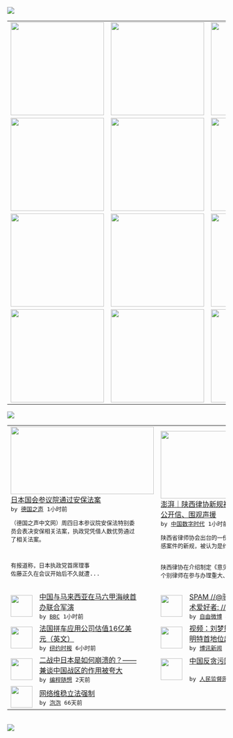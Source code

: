 

<a href="https://github.com/greatfire/z/raw/master/FreeBrowser.apk"><img src="https://raw.githubusercontent.com/greatfire/wiki/master/x/header.png" /></a><table><tr><td width="262" align="center" valign="center"><a href="https://github.com/greatfire/wiki/wiki/nyt" title="纽约时报中文网 国际纵览"><img src="https://raw.githubusercontent.com/greatfire/wiki/master/x/nyt_flag.png" width="215"/></a></td><td width="262" align="center" valign="center"><a href="https://github.com/greatfire/wiki/wiki/dw" title=""><img src="https://raw.githubusercontent.com/greatfire/wiki/master/x/dw_flag.png" width="215"/></a></td><td width="262" align="center" valign="center"><a href="https://github.com/greatfire/wiki/wiki/rmjd" title=""><img src="https://raw.githubusercontent.com/greatfire/wiki/master/x/rmjd_flag.png" width="215"/></a></td></tr><tr><td width="262" align="center" valign="center"><a href="https://github.com/paopaonetizen/website" title="泡泡 - 未经审查的互联网信息"><img src="https://raw.githubusercontent.com/greatfire/wiki/master/x/pp_flag.png" width="215"/></a></td><td width="262" align="center" valign="center"><a href="https://github.com/getlantern/mirror" title="以及自由微博和GreatFire.org官方中文论坛"><img src="https://raw.githubusercontent.com/greatfire/wiki/master/x/lantern_flag.png" width="215"/></a></td><td width="262" align="center" valign="center"><a href="https://github.com/cdtmirrors/m/" title=""><img src="https://raw.githubusercontent.com/greatfire/wiki/master/x/cdt_flag.png" width="215"/></a></td></tr><tr><td width="262" align="center" valign="center"><a href="https://github.com/program-think/blog" title="编程随想的博客"><img src="https://raw.githubusercontent.com/greatfire/wiki/master/x/pt_flag.png" width="215"/></a></td><td width="262" align="center" valign="center"><a href="https://github.com/greatfire/wiki/wiki/bbc" title=""><img src="https://raw.githubusercontent.com/greatfire/wiki/master/x/bbc_flag.png" width="215"/></a></td><td width="262" align="center" valign="center"><a href="https://github.com/freeweibo/s" title="自由微博 - 匿名和不受屏蔽的新浪微博搜索"><img src="https://raw.githubusercontent.com/greatfire/wiki/master/x/fw_flag.png" width="215"/></a></td></tr><tr><td width="262" align="center" valign="center"><a href="https://github.com/greatfire/wiki/wiki/google" title=""><img src="https://raw.githubusercontent.com/greatfire/wiki/master/x/google_flag.png" width="215"/></a></td><td width="262" align="center" valign="center"><a href="https://github.com/bxnews/boxun" title=""><img src="https://raw.githubusercontent.com/greatfire/wiki/master/x/bx_flag.png" width="215"/></a></td><td width="262" align="center" valign="center"><a href="https://github.com/greatfire/wiki/wiki/open-source" title="欢迎访问GreatFire.org开发者项目网站"><img src="https://raw.githubusercontent.com/greatfire/wiki/master/x/open-source_flag.png" width="215"/></a></td></tr></table><img src="https://raw.githubusercontent.com/greatfire/wiki/master/x/newsfeed text.png" /><table cols="4"><tr><td colspan="2" width="380"><a href="http://dw.com/p/1GXlA?maca=chi-GK-text-greatfire-all-chinese-15625-xml-mrss"><img src="http://www.dw.com/image/0,,18719141_302,00.jpg" width="330" height="156"/></a></br><a href="http://dw.com/p/1GXlA?maca=chi-GK-text-greatfire-all-chinese-15625-xml-mrss">日本国会参议院通过安保法案</a></br><kbd> by <a href="http://dw.de">德国之声</a> 1小时前 </kbd></br><pre>（德国之声中文网）周四日本参议院安保法特别委<br/>员会表决安保相关法案，执政党凭借人数优势通过<br/>了相关法案。

有报道称，日本执政党首席理事<br/>佐藤正久在会议开始后不久就遭...</pre></td><td colspan="2" width="380"><a href="http://feedproxy.google.com/~r/chinadigitaltimes/IyPt/~3/7k3oG3YgUlw/"><img src="http://chinadigitaltimes.net/chinese/files/2013/11/%E7%A7%83%E5%A4%B4%E5%80%94%E4%BA%BA%EF%BC%9A%E8%83%B6%E5%B8%A6%E5%98%B4.jpg" width="330" height="156"/></a></br><a href="http://feedproxy.google.com/~r/chinadigitaltimes/IyPt/~3/7k3oG3YgUlw/">澎湃｜陕西律协新规被指约束死磕派：不得发<br/>公开信、围观声援</a></br><kbd> by <a href="http://chinadigitaltimes.net/chinese/">中国数字时代</a> 1小时前 </kbd></br><pre>陕西省律师协会出台的一份关于律师办理重大、敏<br/>感案件的新规，被认为是约束“死磕派”律师。
<br/>
陕西律协在介绍制定《意见》的背景时称，“有<br/>个别律师在参与办理重大、敏感...</pre></td></tr><tr><td><img src="http://a.files.bbci.co.uk/worldservice/live/assets/images/2015/05/26/150526071009_cn_pla_navy_somalia_144x81_afp_nocredit.jpg" width="50" height="50"/></td><td width="280"><a href="http://www.bbc.com/zhongwen/simp/world/2015/09/150917_china_malaysia_joint_drill">中国与马来西亚在马六甲海峡首<br/>办联合军演</a></br><kbd> by <a href="http://www.bbc.co.uk/zhongwen/simp">BBC</a> 1小时前 </kbd></td><td><img src="https://raw.githubusercontent.com/greatfire/wiki/master/x/fw_logo.png" width="50" height="50"/></td><td width="280"><a href="https://freeweibo.com/weibo/3888060507281130">SPAM //@骑着毛驴的艺<br/>术爱好者: //@虎叔...</a></br><kbd> by <a href="https://freeweibo.com/">自由微博</a> 4小时前 </kbd></td></tr><tr><td><img src="https://raw.githubusercontent.com/greatfire/wiki/master/x/nyt_logo.png" width="50" height="50"/></td><td width="280"><a href="https://d3qlz4p8smvoli.cloudfront.net/technology/20150917/cc17bits-blablacar/">法国拼车应用公司估值16亿美<br/>元（英文）</a></br><kbd> by <a href="http://m.cn.nytimes.com/">纽约时报</a> 6小时前 </kbd></td><td><img src="https://raw.githubusercontent.com/greatfire/wiki/master/x/bx_logo.png" width="50" height="50"/></td><td width="280"><a href="http://www.boxun.com/news/gb/taiwan/2015/09/201509171342.shtml">视频：刘梦熊谈中联办主任张晓<br/>明特首地位超然论</a></br><kbd> by <a href="http://www.boxun.com">博讯新闻</a> 10小时前 </kbd></td></tr><tr><td><img src="http://lh3.googleusercontent.com/xYHU6pa5mCpCHx3w7xWfjH-PC8WvxkeJmiUDw_-bRxR8MPsHdCDWB9XqGlxj-GuN5VXZTTRJYMWmZCnTpusO8CeRKpwntqwTEysXo-Dv1nP82tZP7zKkho3wgwrrEkeWtwTxOcjEUA" width="50" height="50"/></td><td width="280"><a href="http://feedproxy.google.com/~r/programthink/~3/0DBRrCw25fo/Why-did-Japan-Surrender-in-WW2.html">二战中日本是如何崩溃的？——<br/>兼谈中国战区的作用被夸大</a></br><kbd> by <a href="http://program-think.blogspot.com">编程随想</a> 2天前 </kbd></td><td><img src="http://www.rmjdw.com/uploads/150914/3-150914094953O9.jpg" width="50" height="50"/></td><td width="280"><a href="http://www.rmjdw.com//gonggao/2015/0914/15179.html">中国反贪污网假冒镜像实施诈骗<br/> </a></br><kbd> by <a href="http://www.rmjdw.com/">人民监督网</a> 3天前 </kbd></td></tr><tr><td><img src="http://pao-pao.net/sites/pao-pao.net/files/styles/base_adaptive/public/6523513689_baeec3c53c_z_0.jpg?itok=NM8cQ_d1" width="50" height="50"/></td><td width="280"><a href="https://pao-pao.net/article/593">网络维稳立法强制</a></br><kbd> by <a href="https://pao-pao.net">泡泡</a> 66天前 </kbd></td></table></br><a href="https://github.com/greatfire/z/raw/master/FreeBrowser.apk"><img src="https://raw.githubusercontent.com/greatfire/wiki/master/x/download app.png" /></a>
